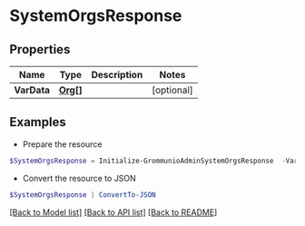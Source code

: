 # SystemOrgsResponse
## Properties

Name | Type | Description | Notes
------------ | ------------- | ------------- | -------------
**VarData** | [**Org[]**](Org.md) |  | [optional] 

## Examples

- Prepare the resource
```powershell
$SystemOrgsResponse = Initialize-GrommunioAdminSystemOrgsResponse  -VarData null
```

- Convert the resource to JSON
```powershell
$SystemOrgsResponse | ConvertTo-JSON
```

[[Back to Model list]](../README.md#documentation-for-models) [[Back to API list]](../README.md#documentation-for-api-endpoints) [[Back to README]](../README.md)

